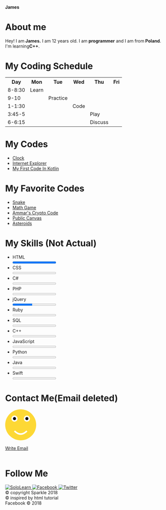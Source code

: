 <!DOCTYPE html>
<html>
<head>
	<meta charset="utf-8">
	<title>My Blog</title>
	<link href = "https://fonts.googleapis.com/css?family=Handlee" rel = "stylesheet">
</head>
<body>
	<div id = "header" class = "section">
		<img alt = "" class = "img-circle" src = "https://www.sololearn.com/avatars/077170ce-39d5-4aad-84b3-0002b2e30499.jpg">
		<strong><p>James</p></strong>
	</div>
	<div class = "section">
		<h1><span>About me</span></h1>
		<p>Hey! I am<strong> James.</strong> I am 12 years old. I am<strong> programmer</strong> and I am from<strong> Poland</strong>. I'm learning<strong>C++</strong>.
		</p>
		<p class = "quote"></p>
		<div class = "section">
			<h1><span>My Coding Schedule</span></h1>
			<table>
				<tr>
					<th>Day</th>
					<th>Mon</th>
					<th>Tue</th>
					<th>Wed</th>
					<th>Thu</th>
					<th>Fri</th>
				</tr>
				<tr>
					<td>8-8:30</td>
					<td class = "selected">Learn</td>
					<td></td>
					<td></td>
					<td></td>
					<td></td>
				</tr>
				<tr>
					<td>9-10</td>
					<td></td>
					<td class = "selected">Practice
					<td></td>
					<td></td>
					<td></td>
				</tr>
				<tr>
					<td>1-1:30</td>
					<td></td>
					<td></td>
					<td class = "selected">Code</td>
					<td></td>
					<td></td>
				</tr>
				<tr>
					<td>3:45-5</td>
					<td></td>
					<td></td>
					<td></td>
					<td class = "selected">Play</td>
					<td></td>
				</tr>
				<tr>
					<td>6-6:15</td>
					<td></td>
					<td></td>
					<td></td>
					<td class = "selected">Discuss</td>
					<td></td>
				</tr>
			</table>
		</div>
		<div class = "section">
			<h1><span>My Codes</span></h1>
			<ul>
				<li><a href = "https://code.sololearn.com/WxKeSk9MTaUl/?ref=app#html">Clock</a></li>
				<li><a href = "https://code.sololearn.com/W7anfQPFHQ8b/?ref=app#html">Internet Explorer</a></li>
				<li><a href = "https://code.sololearn.com/c4nad4FV2H4t/?ref=app#kt">My First Code In Kotlin</a></li>
			</ul>
			</div>
				<div class = "section">
					<h1><span>My Favorite Codes</span></h1>
					<ul>
						<li><a href = "https://code.sololearn.c/?ref=app">Snake</a></li>
						<li><a href = "https://code.sololearn.com/WySkGPn7RjGA/?ref=app#html">Math Game</a></li>
						<li><a href = "https://code.sololearn.com/WmbyfpKN7DNh/?ref=app#html">Ammar's Crypto Code</a></li>
						<li><a href = "https://code.sololearn.com/WuMs3CS1ioQy/?ref=app#html">Public Canvas</a></li>
						<li><a href = "https://code.sololearn.com/WQWZ1Tl2TOce/?ref=app#html">Asteroids</a></li>
					</ul>
				</div>
				<div class = "section">
					<h1><span>My Skills (Not Actual)</span></h1>
					<ul>
						<li>HTML<br/>
							<progress min = "0" max = "100" value = "100"></progress>
						</li>
						<li>CSS<br/>
							<progress min = "0" max = "100" value = "0"></progress>
						</li>
						<li>C#<br/>
							<progress min = "0" max = "100" value = "p"></progress>
						</li>
						<li>PHP<br/>
							<progress min = "0" max = "100" value = "p"></progress>
						</li>
						<li>jQuery<br/>
							<progress min = "0" max = "100" value = "45"></progress>
						</li>
						<li>Ruby<br/>
							<progress min = "0" max = "100" value = "p"></progress>
						</li>
						<li>SQL<br/>
							<progress min = "0" max = "100" value = "0"></progress>
						</li>
						<li>C++<br/>
							<progress min = "0" max = "100" value = "0"></progress>
						</li>
						<li>JavaScript<br/>
							<progress min = "0" max = "100" value = "0"></progress>
						</li>
						<li>Python<br/>
							<progress min = "0" max = "100" value = "0"></progress>
						</li>
						<li>Java<br/>
							<progress min = "0" max = "100" value = "0"></progress>
						</li>
						<li>Swift<br/>
							<progress min = "0" max = "100" value = "0"></progress>
						</li>
					</ul>
				</div>
				<div class = "section">
					<h1><span>Contact Me(Email deleted)</span></h1>
					<svg class = "face" height = "100" width = "100">
						<circle cx = "50" cy = "50" r = "50" fill = "#FDD835"/>
						<circle cx = "30" cy = "30" r = "10" fill = "#FFFFFF"/>
						<circle cx = "70" cy = "30" r = "10" fill = "#FFFFFF"/>
						<circle cx = "30" cy = "30" r = "5" fill = "#000000"/>
						<circle cx = "70" cy = "30" r = "5" fill = "#000000"/>
						<path d = "M 30 70 q 20 20 40 0" stroke = "#FFFFFF" stroke-width = "5" fill = "none"/>
					</svg>
					<form>
						<br/>
						<a href = "mailto:Email Deleted sorry" class = "submit">Write Email</a>
						<br/><br/>
					</form>
				</div>
				<div class = "section" id = "contacts">
					<h1><span>Follow Me</span></h1>
					<div>
						<a href = "https://www.sololearn.com/Profile/8445088#_=_">
							<img alt = "SoloLearn" src = "https://www.sololearn.com/Uploads/icons/sololearn.png"/>
						</a>
						<a href = "#">
							<img alt = "Facebook" src = "https://www.sololearn.com/Uploads/icons/facebook.png"/>
						</a>
						<a href = "#">
							<img alt = "Twitter" src = "https://www.sololearn.com/Uploads/icons/twitter.png"/>
						</a>
					</div>
				</div>
				<div class = "copyright">&copy copyright Sparkle 2018</div>
				<div class = "copyright">&copy inspired by html tutorial</div>
				<footer>Facebook &copy; 2018</footer>
</body>
</html>
